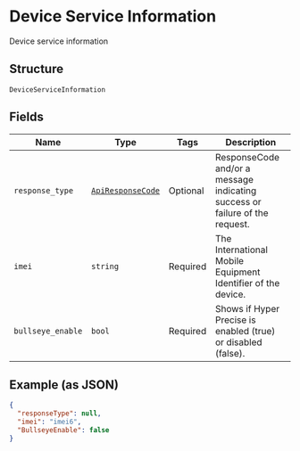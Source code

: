 
# Device Service Information

Device service information

## Structure

`DeviceServiceInformation`

## Fields

| Name | Type | Tags | Description |
|  --- | --- | --- | --- |
| `response_type` | [`ApiResponseCode`](../../doc/models/api-response-code.md) | Optional | ResponseCode and/or a message indicating success or failure of the request. |
| `imei` | `string` | Required | The International Mobile Equipment Identifier of the device. |
| `bullseye_enable` | `bool` | Required | Shows if Hyper Precise is enabled (true) or disabled (false). |

## Example (as JSON)

```json
{
  "responseType": null,
  "imei": "imei6",
  "BullseyeEnable": false
}
```

